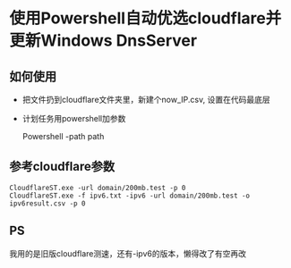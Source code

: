 # 使用Powershell自动优选cloudflare并更新Windows DnsServer

## 如何使用

+ 把文件扔到cloudflare文件夹里，新建个now_IP.csv, 设置在代码最底层  
+ 计划任务用powershell加参数

    Powershell -path path

## 参考cloudflare参数

    CloudflareST.exe -url domain/200mb.test -p 0
    CloudflareST.exe -f ipv6.txt -ipv6 -url domain/200mb.test -o ipv6result.csv -p 0

## PS

我用的是旧版cloudflare测速，还有-ipv6的版本，懒得改了有空再改
